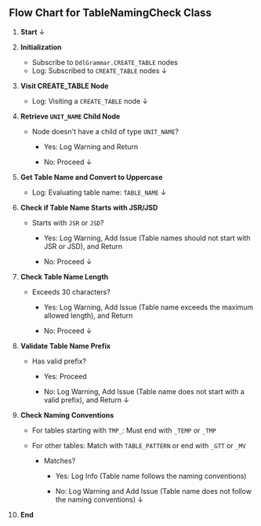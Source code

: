 ## Flow Chart for TableNamingCheck Class

1. **Start**
   ↓

2. **Initialization**
   - Subscribe to `DdlGrammar.CREATE_TABLE` nodes
   - Log: Subscribed to `CREATE_TABLE` nodes
   ↓

3. **Visit CREATE_TABLE Node**
   - Log: Visiting a `CREATE_TABLE` node
   ↓

4. **Retrieve `UNIT_NAME` Child Node**
   - Node doesn't have a child of type `UNIT_NAME`?
   
     - Yes: Log Warning and Return
	 
     - No: Proceed
   ↓

5. **Get Table Name and Convert to Uppercase**
   - Log: Evaluating table name: `TABLE_NAME`
   ↓

6. **Check if Table Name Starts with JSR/JSD**
   - Starts with `JSR` or `JSD`?
   
     - Yes: Log Warning, Add Issue (Table names should not start with JSR or JSD), and Return
	 
     - No: Proceed
   ↓

7. **Check Table Name Length**
   - Exceeds 30 characters?
   
     - Yes: Log Warning, Add Issue (Table name exceeds the maximum allowed length), and Return
	 
     - No: Proceed
   ↓

8. **Validate Table Name Prefix**
   - Has valid prefix?
   
     - Yes: Proceed
	 
     - No: Log Warning, Add Issue (Table name does not start with a valid prefix), and Return
   ↓

9. **Check Naming Conventions**
   - For tables starting with `TMP_`: Must end with `_TEMP` or `_TMP`
   - For other tables: Match with `TABLE_PATTERN` or end with `_GTT` or `_MV`
   
     - Matches?
	 
       - Yes: Log Info (Table name follows the naming conventions)
	   
       - No: Log Warning and Add Issue (Table name does not follow the naming conventions)
   ↓

10. **End**
